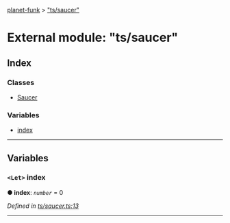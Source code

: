 [planet-funk](../README.md) > ["ts/saucer"](../modules/_ts_saucer_.md)

# External module: "ts/saucer"

## Index

### Classes

* [Saucer](../classes/_ts_saucer_.saucer.md)

### Variables

* [index](_ts_saucer_.md#index)

---

## Variables

<a id="index"></a>

### `<Let>` index

**● index**: *`number`* = 0

*Defined in [ts/saucer.ts:13](https://github.com/WilliamRADFunk/planet-funk/blob/f859c68/src/ts/saucer.ts#L13)*

___

